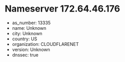 # Nameserver 172.64.46.176

* as_number: 13335
* name: Unknown
* city: Unknown
* country: US
* organization: CLOUDFLARENET
* version: Unknown
* dnssec: true
